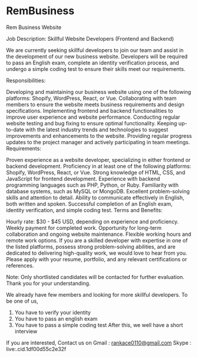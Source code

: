 # RemBusiness
Rem Business Website

Job Description: Skillful Website Developers (Frontend and Backend)

We are currently seeking skillful developers to join our team and assist in the development of our new business website. Developers will be required to pass an English exam, complete an identity verification process, and undergo a simple coding test to ensure their skills meet our requirements.

Responsibilities:

Developing and maintaining our business website using one of the following platforms: Shopify, WordPress, React, or Vue.
Collaborating with team members to ensure the website meets business requirements and design specifications.
Implementing frontend and backend functionalities to improve user experience and website performance.
Conducting regular website testing and bug fixing to ensure optimal functionality.
Keeping up-to-date with the latest industry trends and technologies to suggest improvements and enhancements to the website.
Providing regular progress updates to the project manager and actively participating in team meetings.
Requirements:

Proven experience as a website developer, specializing in either frontend or backend development.
Proficiency in at least one of the following platforms: Shopify, WordPress, React, or Vue.
Strong knowledge of HTML, CSS, and JavaScript for frontend development.
Experience with backend programming languages such as PHP, Python, or Ruby.
Familiarity with database systems, such as MySQL or MongoDB.
Excellent problem-solving skills and attention to detail.
Ability to communicate effectively in English, both written and spoken.
Successful completion of an English exam, identity verification, and simple coding test.
Terms and Benefits:

Hourly rate: $30 - $45 USD, depending on experience and proficiency.
Weekly payment for completed work.
Opportunity for long-term collaboration and ongoing website maintenance.
Flexible working hours and remote work options.
If you are a skilled developer with expertise in one of the listed platforms, possess strong problem-solving abilities, and are dedicated to delivering high-quality work, we would love to hear from you. Please apply with your resume, portfolio, and any relevant certifications or references.

Note: Only shortlisted candidates will be contacted for further evaluation. Thank you for your understanding.

We already have few members and looking for more skillful developers.
To be one of us,
1. You have to verify your identity
2. You have to pass an english exam
3. You have to pass a simple coding test
After this, we well have a short interview

If you are interested,
Contact us on
Gmail : rankace0110@gmail.com
Skype : live:.cid.1df00d55c2e32f
